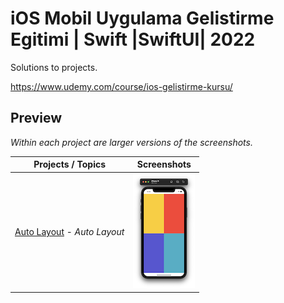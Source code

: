 # iOS Mobil Uygulama Gelistirme Egitimi | Swift |SwiftUI| 2022

Solutions to projects.

https://www.udemy.com/course/ios-gelistirme-kursu/



## Preview

*Within each project are larger versions of the screenshots.*

Projects / Topics                                   | Screenshots
---                                                 |---
[Auto Layout](fourColors) - *Auto Layout*    </sub> | ![screen1](fourColors/screenshots/small/screen01.png) 
